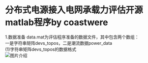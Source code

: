 # 分布式电源接入电网承载力评估开源matlab程序by coastwere
1.数据准备
data.mat为评估程序准备的数据文件，其中包含两个数组：<br>
一是字符串矩阵devs_topos，二是潮流数据power_data<br>
(1)字符串矩阵devs_topos的数据格式<br>
![图片介绍](https://github.com/coastwere/power_grid_bearing_capacity_evaluation/raw/master/devs_topos_data_format.jpg)
